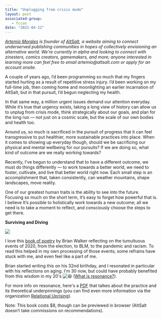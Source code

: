 ```yaml
---
title: "Unplugging from crisis mode"
layout: post
associated-group:
   - fccan
date: "2021-04-12"
---
```


[_Artemio Morales_](https://www.altsalt.com/artemiosans) _is founder of_ [_AltSalt_](http://www.altsalt.com/)_, a website aiming to connect underserved publishing communities in hopes of collectively envisioning an alternative world. We’re currently in alpha and looking to connect with zinesters, comics creators, gamemakers, and more; anyone interested in learning more can feel free to email_ _artemio@altsalt.com_ _or apply for an account onsite._

A couple of years ago, I’d been programming so much that my fingers started hurting as a result of repetitive stress injury. I’d been working on my full-time job, then coming home and moonlighting an earlier incarnation of AltSalt, but in that pursuit, I’d begun neglecting my health.  
  
In that same way, a million urgent issues demand our attention everyday. While it’s true that urgency exists, taking a long view of history can allow us to unplug from crisis mode, think strategically about our goals, and plan for the long run — not just on a cosmic scale, but the scale of our own bodies and health too.  
  
Around us, so much is sacrificed in the pursuit of progress that it can feel transgressive to put healthier, more sustainable practices into place. When it comes to showing up everyday though, should we be sacrificing our physical and mental wellbeing for our pursuits? If we are doing so, what kind of outcome are we really working towards?  
  
Recently, I've begun to understand that to have a different outcome, we must do things differently — to work towards a better world, we need to foster, cultivate, and live that better world right now. Each small step is an accomplishment that, taken consistently, can weather mountains, shape landscapes, move reality.  
  
One of our greatest human traits is the ability to see into the future. Focusing so much on the short term, it’s easy to forget how powerful that is. I believe It’s possible to holistically work towards a new outcome; all we need is to take a moment to reflect, and consciously choose the steps to get there.  
  
  
**Surviving and Diving**

[![](media/d0bfb4bb-d1dc-4f68-a11a-f1a7f207b204.png)](http://url5213.altsalt.com/ls/click?upn=BF5OKvWYAJcOFofxFeyZCv7j-2BoIj1dacrUfSXzy1LoLkWcypji-2FTkFMS2u5zv7Jw988HZVOmMNstMNz91PKAU3q5KiUKpP2DhLK-2BW1t6KHI-3DlqLI_THdvoK4FwuZ4BaTv8g1c8fHuMNCLBLErgiGjMpfMHcNyQ9CS66KtEehuTG4HguYumr8qBBrlkFlqJ1JF-2B1k5TDIgej7tLSWFKb5Lvopg-2F04rQF1357RJCGZCDxYl4nrbctzIqG050p2s5644DsLjZTAu41yRw6mny0OMcgdVgjja-2BYHENw0RVwN9tQHLU9SIPS4UR2k4CH5fjTtMcSbCZ8EnMuBi7usiQVPPF7FW81OuHjp27Apm5bAJozh3F3pBEC0mZKYRDxDknXU3JVk3I2C9r7htmsGB9ezTmubgFzu1yf0LxAHMssMo3Nzq9Gp7KdL1aflum0A7MraEVyu6PauYQGtSiwqyJ5IJVcYIB-2BAhef4bpa-2B9EYIPM5sPqip4WOP3uxVlI7tgG10z4Vi-2FRFq2b5rHFJrBFDjys8NVCFmC9CRry1E737RtHap-2Bn2eQodNzLBVOfNvtxmdngiv1cA-3D-3D)

I love this [book of poetry](http://url5213.altsalt.com/ls/click?upn=BF5OKvWYAJcOFofxFeyZCv7j-2BoIj1dacrUfSXzy1LoLkWcypji-2FTkFMS2u5zv7Jw988HZVOmMNstMNz91PKAU3q5KiUKpP2DhLK-2BW1t6KHI-3DTXbQ_THdvoK4FwuZ4BaTv8g1c8fHuMNCLBLErgiGjMpfMHcNyQ9CS66KtEehuTG4HguYumr8qBBrlkFlqJ1JF-2B1k5TDIgej7tLSWFKb5Lvopg-2F04rQF1357RJCGZCDxYl4nrbctzIqG050p2s5644DsLjZTAu41yRw6mny0OMcgdVgjja-2BYHENw0RVwN9tQHLU9SIPS4UR2k4CH5fjTtMcSbCZ8EnMuBi7usiQVPPF7FW81MygMwUgL-2BShQaU4NK21AT3cybD1U4Px-2FAwYjVBXQRjO6ogACgH3d4Dj0XGlC2bOzMf9u8toQHYwf2PEG8yeJM-2BQ80npAAM6JVkUUsZpHptLHb99h-2Bp3BVjh1TboXsTXa97iJJMi3G4IGT3y0ReAyjtFFr1LXPMeDB4XF-2B2vo0F8fFFQCbSm-2BvxqyetQQMfgQXVIsba1L3T44XHPJxxVGYApuXcEpXXUCDeSRupSBuwqw-3D-3D) by Brian Walker reflecting on the tumultuous events of 2020, from the election, to BLM, to the pandemic and racism. To read this helped in my own processing of those events; some refrains have stuck with me, and even feel like a part of me.  
  
Brian started writing this on his 32nd birthday, and I resonated in particular with his reflections on aging. I'm 30 now, but could have probably benefited from this wisdom in my 20's ![😆](https://mail.google.com/mail/e/1f606) ([What is resonance?](http://url5213.altsalt.com/ls/click?upn=BF5OKvWYAJcOFofxFeyZCv7j-2BoIj1dacrUfSXzy1LoJFGdemrtrE5PR5caT6RRQVPwMQzWSqxaZZh1XagwVPSw-3D-3DVsOP_THdvoK4FwuZ4BaTv8g1c8fHuMNCLBLErgiGjMpfMHcNyQ9CS66KtEehuTG4HguYumr8qBBrlkFlqJ1JF-2B1k5TDIgej7tLSWFKb5Lvopg-2F04rQF1357RJCGZCDxYl4nrbctzIqG050p2s5644DsLjZTAu41yRw6mny0OMcgdVgjja-2BYHENw0RVwN9tQHLU9SIPS4UR2k4CH5fjTtMcSbCZ8EnMuBi7usiQVPPF7FW81OGvk-2FxZ-2F1pRdfxsNW2TlXzLudawxxb54jTdD97mH8PTyeaQL-2Ftux8a0fMFzvd5VwQYjKM1qoAsr9W3cwXgYe1SqFh0ZPhUAFM3Tv8puXPEPBWY-2BSS84hgXXG6dE0C5ptMWWHd4KQJlmPgkXPE4cUMhGOlLB5J-2FCDWPmPYHaXaQILhcUlD7eVpArc8AB8G-2FDKYW1Ci5I-2FszlolrvvunIGTlJ8o0CJA4pQzDTKbUtmt5QQ-3D-3D)).  
  
For more info on resonance, here's a [PDF](http://url5213.altsalt.com/ls/click?upn=BF5OKvWYAJcOFofxFeyZCu-2F77drcxXayoYMr5vV6MGrlHb35MwnWZZXL8d7InUjPNIj3KSEBy0kqSDVHkigfUqDSnWdPGamFa78XbhThG64-3DGZ_P_THdvoK4FwuZ4BaTv8g1c8fHuMNCLBLErgiGjMpfMHcNyQ9CS66KtEehuTG4HguYumr8qBBrlkFlqJ1JF-2B1k5TDIgej7tLSWFKb5Lvopg-2F04rQF1357RJCGZCDxYl4nrbctzIqG050p2s5644DsLjZTAu41yRw6mny0OMcgdVgjja-2BYHENw0RVwN9tQHLU9SIPS4UR2k4CH5fjTtMcSbCZ8EnMuBi7usiQVPPF7FW81Mqq9f2OCC1WzdyAxWs4J0qeOjfPx2a0btDK1-2BReoIqH8X9ZBgSIQNoFLwoP9dT9pQT609QHiQ01JQ9pqlQpT9WR34KMfHLwgBME1ZfKGBceUHOnlBbuUlRI3WJJyCqJzDgURQn-2BCBtCmU1RNsd3l-2BU5HljMAMHX8L-2BoqlAV7-2BDybhHRLa7F8Zpa3uOzsNGwXin7F1IFkiKrL4LzNFWNSwwuLi6CymvcP7kiZvuf-2FzwJA-3D-3D) that talkes about the practice and its theoretical underpinnings (you can find even more information via the organization [Relational Uprising](http://url5213.altsalt.com/ls/click?upn=BF5OKvWYAJcOFofxFeyZCo-2FOlfknNqhYhvs9DOH0TqndfLBADH8RaNCc7j9S-2BbEejqUF_THdvoK4FwuZ4BaTv8g1c8fHuMNCLBLErgiGjMpfMHcNyQ9CS66KtEehuTG4HguYumr8qBBrlkFlqJ1JF-2B1k5TDIgej7tLSWFKb5Lvopg-2F04rQF1357RJCGZCDxYl4nrbctzIqG050p2s5644DsLjZTAu41yRw6mny0OMcgdVgjja-2BYHENw0RVwN9tQHLU9SIPS4UR2k4CH5fjTtMcSbCZ8EnMuBi7usiQVPPF7FW81OEy4dKqlk9BzURQwkooHSQeGHLAvB3hck0F-2BWEKjJPOEcGVkpzi1q2MNNIhRQcQDcrpbZcteS-2BJTnPW-2FhGS-2BT-2BuObyYPMXJfyytiLq29VTRE9Vh19h47QhKGPAmjCvVHSq3i9HBkcFcitr95aBfTQ7cI2f4-2Fzfa6rprA9DtVqcx-2BrmJctaE9fFDmEMVV9NhXmsL-2BSImSr0nOkkkUovYBR2fKGKUZ2r7A-2BEV539FWUTqQ-3D-3D)).  
  
Note: This book costs $8, though can be previewed in browser (AltSalt doesn’t take commissions on recommendations).
